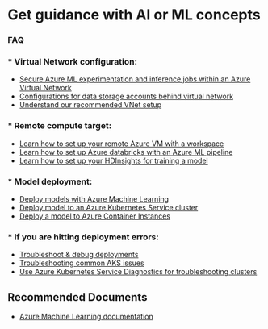 <properties 
    pageTitle="Get guidance with AI or ML concepts"
    description="Get guidance with AI or ML concepts"
    service="microsoft.machinelearning"
    resource="machinelearning"
    authors="SturgeonMi"
    ms.author="xunwan"
    selfHelpType="generic"
    supportTopicIds="32690858"
    resourceTags=""
    productPesIds="16644"
    cloudEnvironments="public, fairfax, mooncake, usnat, ussec"
 	articleId="machinelearning-get-guidance-with-ml-concepts"
	ownershipId="AzureML_AzureMachineLearningServices"
/>

# Get guidance with AI or ML concepts

### **FAQ**


### * Virtual Network configuration: 
* [Secure Azure ML experimentation and inference jobs within an Azure Virtual Network](https://docs.microsoft.com/azure/machine-learning/how-to-enable-virtual-network#compute-instance)
* [Configurations for data storage accounts behind virtual network](https://docs.microsoft.com/azure/machine-learning/how-to-access-data#virtual-network)
* [Understand our recommended VNet setup](https://docs.microsoft.com/azure/machine-learning/how-to-enable-virtual-network)

### * Remote compute target:
* [Learn how to set up your remote Azure VM with a workspace](https://docs.microsoft.com/azure/machine-learning/how-to-set-up-training-targets#vm)
* [Learn how to set up Azure databricks with an Azure ML pipeline](https://docs.microsoft.com/azure/machine-learning/how-to-create-your-first-pipeline#databricks)
* [Learn how to set up your HDInsights for training a model](https://docs.microsoft.com/azure/machine-learning/how-to-set-up-training-targets#hdinsight)

### * Model deployment: 
* [Deploy models with Azure Machine Learning](https://docs.microsoft.com/azure/machine-learning/how-to-deploy-and-where)
* [Deploy model to an Azure Kubernetes Service cluster](https://docs.microsoft.com/azure/machine-learning/how-to-deploy-azure-kubernetes-service)
* [Deploy a model to Azure Container Instances](https://docs.microsoft.com/azure/machine-learning/how-to-deploy-azure-container-instance)

### * If you are hitting deployment errors:
* [Troubleshoot & debug deployments](https://docs.microsoft.com/azure/machine-learning/how-to-troubleshoot-deployment)
* [Troubleshooting common AKS issues](https://docs.microsoft.com/azure/aks/troubleshooting)
* [Use Azure Kubernetes Service Diagnostics for troubleshooting clusters](https://docs.microsoft.com/azure/aks/concepts-diagnostics)

## **Recommended Documents**

* [Azure Machine Learning documentation](https://docs.microsoft.com/azure/machine-learning/)

